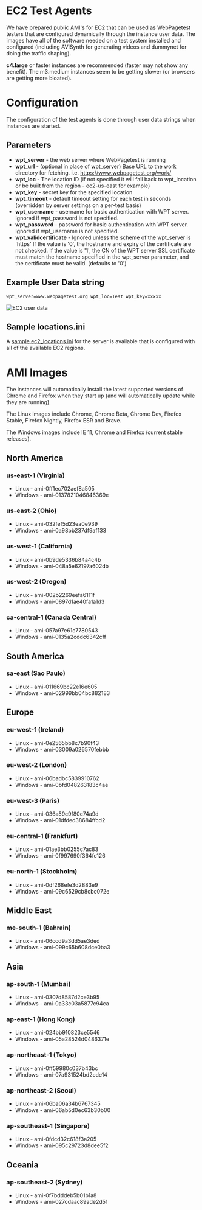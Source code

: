 # EC2 Test Agents

We have prepared public AMI's for EC2 that can be used as WebPagetest testers that are configured dynamically through the instance user data. The images have all of the software needed on a test system installed and configured (including AVISynth for generating videos and dummynet for doing the traffic shaping).

**c4.large** or faster instances are recommended (faster may not show any benefit).  The m3.medium instances seem to be getting slower (or browsers are getting more bloated).

# Configuration

The configuration of the test agents is done through user data strings when instances are started.

## Parameters

* **wpt_server** - the web server where WebPagetest is running
* **wpt_url** - (optional in place of wpt_server) Base URL to the work directory for fetching.  i.e. https://www.webpagetest.org/work/
* **wpt_loc** - The location ID (if not specified it will fall back to wpt_location or be built from the region - ec2-us-east for example)
* **wpt_key** - secret key for the specified location
* **wpt_timeout** - default timeout setting for each test in seconds (overridden by server settings on a per-test basis)
* **wpt_username** - username for basic authentication with WPT server. Ignored if wpt_password is not specified.
* **wpt_password** - password for basic authentication with WPT server. Ignored if wpt_username is not specified.
* **wpt_validcertificate** - Ignored unless the scheme of the wpt_server is 'https' If the value is '0', the hostname and expiry of the certificate are not checked. If the value is '1', the CN of the WPT server SSL certificate must match the hostname specified in the wpt_server parameter, and the certificate must be valid. (defaults to '0')

## Example User Data string
```
wpt_server=www.webpagetest.org wpt_loc=Test wpt_key=xxxxx
```

![EC2 user data](images/ec2config.png)

## Sample locations.ini

A [sample ec2_locations.ini](https://github.com/WPO-Foundation/webpagetest/blob/master/www/settings/ec2_locations.ini) for the server is available that is configured with all of the available EC2 regions.

# AMI Images

The instances will automatically install the latest supported versions of Chrome and Firefox when they start up (and will automatically update while they are running).

The Linux images include Chrome, Chrome Beta, Chrome Dev, Firefox Stable, Firefox Nightly, Firefox ESR and Brave.

The Windows images include IE 11, Chrome and Firefox (current stable releases).

## North America

### us-east-1 (Virginia)

* Linux - ami-0ff1ec702aef8a505
* Windows - ami-0137821046846369e

### us-east-2 (Ohio)

* Linux - ami-032fef5d23ea0e939
* Windows - ami-0a98bb237df9af133

### us-west-1 (California)

* Linux - ami-0b9de5336b84a4c4b
* Windows - ami-048a5e62197a602db

### us-west-2 (Oregon)

* Linux - ami-002b2269eefa6111f
* Windows - ami-0897d1ae40fa1a1d3

### ca-central-1 (Canada Central)

* Linux - ami-057a97e61c7780543
* Windows - ami-0135a2cddc6342cff

## South America

### sa-east (Sao Paulo)

* Linux - ami-011669bc22e16e605
* Windows - ami-02999bb04bc882183

## Europe

### eu-west-1 (Ireland)

* Linux - ami-0e2565bb8c7b90f43
* Windows - ami-03009a026570febbb

### eu-west-2 (London)

* Linux - ami-06badbc5839910762
* Windows - ami-0bfd048263183c4ae

### eu-west-3 (Paris)

* Linux - ami-036a59c9f80c74a9d
* Windows - ami-01dfded38684ffcd2

### eu-central-1 (Frankfurt)

* Linux - ami-01ae3bb0255c7ac83
* Windows - ami-0f997690f364fc126

### eu-north-1 (Stockholm)

* Linux - ami-0df268efe3d2883e9
* Windows - ami-09c6529cb8cbc072e

## Middle East

### me-south-1 (Bahrain)
* Linux - ami-06ccd9a3dd5ae3ded
* Windows - ami-099c65b608dce0ba3

## Asia

### ap-south-1 (Mumbai)

* Linux - ami-0307d8587d2ce3b95
* Windows - ami-0a33c03a5877c94ca

### ap-east-1 (Hong Kong)

* Linux - ami-024bb910823ce5546
* Windows - ami-05a28524d0486371e

### ap-northeast-1 (Tokyo)

* Linux - ami-0ff59980c037b43bc
* Windows - ami-07a931524bd2cde14

### ap-northeast-2 (Seoul)

* Linux - ami-06ba06a34b6767345
* Windows - ami-06ab5d0ec63b30b00

### ap-southeast-1 (Singapore)

* Linux - ami-0fdcd32c618f3a205
* Windows - ami-095c29723d8dee5f2

## Oceania

### ap-southeast-2 (Sydney)

* Linux - ami-0f7bdddeb5b01b1a8
* Windows - ami-027cdaac89ade2d51
